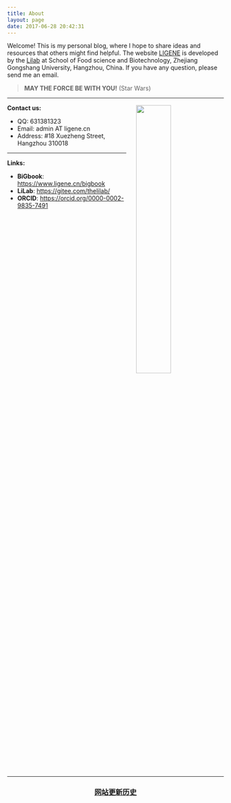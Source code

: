 ```yaml
---
title: About
layout: page
date: 2017-06-28 20:42:31
---
```

Welcome! This is my personal blog, where I hope to share ideas and resources that others might find helpful. The website [LIGENE](http://www.ligene.cn) is developed by the [Lilab](http://lab.ligene.cn) at School of Food science and Biotechnology, Zhejiang Gongshang University, Hangzhou, China. If you have any question, please send me an email.

> **MAY THE FORCE BE WITH YOU!** (Star Wars)

<hr>
<img src="http://www.ligene.cn/images/RTFM_mao.jpg" style="width: 40%; float:right; padding: 2px;"> 
<div style="width: 55%;">
<b>Contact us:</b>
<ul>
	<li>QQ: 631381323</li>
	<li>Email: admin AT ligene.cn</li>
	<li>Address: #18 Xuezheng Street, Hangzhou 310018</li>
</ul>
<hr>
<b>Links:</b>
<ul>
 <li><strong>BiGbook</strong>: <a href="https://www.ligene.cn/bigbook" target="_blank">https://www.ligene.cn/bigbook</a><br /></li>
 <li><strong>LiLab</strong>: <a href="https://gitee.com/thelilab/" target="_blank">https://gitee.com/thelilab/</a><br /> </li>
 <li><strong>ORCID</strong>: <a href="https://orcid.org/0000-0002-9835-7491" target="_blank">https://orcid.org/0000-0002-9835-7491</a><br /></li>
</ul>
</div>

<hr style="clear:both;">

### <center> [网站更新历史](../history/) 